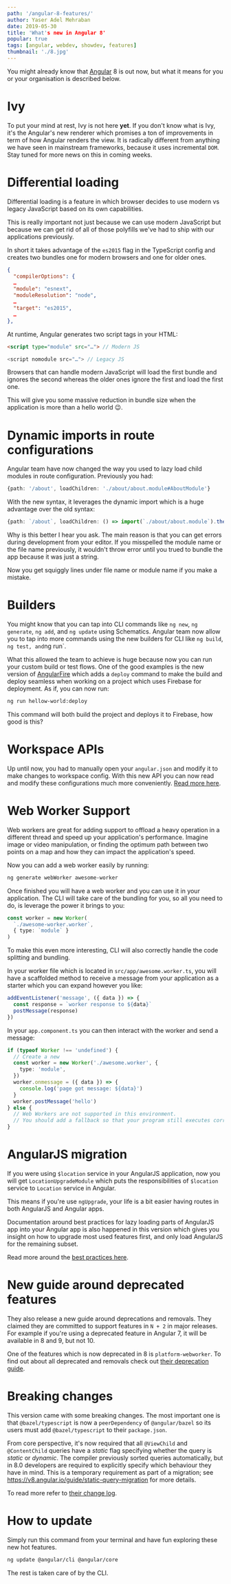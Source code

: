 ```yaml
---
path: '/angular-8-features/'
author: Yaser Adel Mehraban
date: 2019-05-30
title: 'What's new in Angular 8'
popular: true
tags: [angular, webdev, showdev, features]
thumbnail: './8.jpg'
---
```


You might already know that [Angular](https://angular.io) 8 is out now, but what it means for you or your organisation is described below.

<!--more-->

# Ivy

To put your mind at rest, Ivy is not here **yet**. If you don't know what is Ivy, it's the Angular's new renderer which promises a ton of improvements in term of how Angular renders the view. It is radically different from anything we have seen in mainstream frameworks, because it uses incremental `DOM`. Stay tuned for more news on this in coming weeks.

# Differential loading

Differential loading is a feature in which browser decides to use modern vs legacy JavaScript based on its own capabilities.

This is really important not just because we can use modern JavaScript but because we can get rid of all of those polyfills we've had to ship with our applications previously.

In short it takes advantage of the `es2015` flag in the TypeScript config and creates two bundles one for modern browsers and one for older ones.

```json
{
  "compilerOptions": {
  …
  "module": "esnext",
  "moduleResolution": "node",
  …
  "target": "es2015",
  …
},
```

At runtime, Angular generates two script tags in your HTML:

```html
<script type="module" src="…"> // Modern JS

<script nomodule src="…"> // Legacy JS
```

Browsers that can handle modern JavaScript will load the first bundle and ignores the second whereas the older ones ignore the first and load the first one.

This will give you some massive reduction in bundle size when the application is more than a hello world 😉.

# Dynamic imports in route configurations

Angular team have now changed the way you used to lazy load child modules in route configuration. Previously you had:

```ts
{path: '/about', loadChildren: './about/about.module#AboutModule'}
```

With the new syntax, it leverages the dynamic import which is a huge advantage over the old syntax:

```ts
{path: `/about`, loadChildren: () => import(`./about/about.module`).then(m => m.AboutModule)}
```

Why is this better I hear you ask. The main reason is that you can get errors during development from your editor. If you misspelled the module name or the file name previously, it wouldn't throw error until you trued to bundle the app because it was just a string.

Now you get squiggly lines under file name or module name if you make a mistake.

# Builders

You might know that you can tap into CLI commands like `ng new`, `ng generate`, `ng add`, and `ng update` using Schematics. Angular team now allow you to tap into more commands using the new builders for CLI like `ng build`, `ng test, and`ng run`.

What this allowed the team to achieve is huge because now you can run your custom build or test flows. One of the good examples is the new version of [AngularFire](https://github.com/angular/angularfire2) which adds a `deploy` command to make the build and deploy seamless when working on a project which uses Firebase for deployment. As if, you can now run:

```bash
ng run hellow-world:deploy
```

This command will both build the project and deploys it to Firebase, how good is this?

# Workspace APIs

Up until now, you had to manually open your `angular.json` and modify it to make changes to workspace config. With this new API you can now read and modify these configurations much more conveniently. [Read more here](https://github.com/angular/angular-cli/blob/master/packages/angular_devkit/core/README.md#workspaces).

# Web Worker Support

Web workers are great for adding support to offload a heavy operation in a different thread and speed up your application's performance. Imagine image or video manipulation, or finding the optimum path between two points on a map and how they can impact the application's speed.

Now you can add a web worker easily by running:

```bash
ng generate webWorker awesome-worker
```

Once finished you will have a web worker and you can use it in your application. The CLI will take care of the bundling for you, so all you need to do, is leverage the power it brings to you:

```ts
const worker = new Worker(
  `./awesome-worker.worker`,
  { type: `module` }
)
```

To make this even more interesting, CLI will also correctly handle the code splitting and bundling.

In your worker file which is located in `src/app/awesome.worker.ts`, you will have a scaffolded method to receive a message from your application as a starter which you can expand however you like:

```ts
addEventListener('message', ({ data }) => {
  const response = `worker response to ${data}`
  postMessage(response)
})
```

In your `app.component.ts` you can then interact with the worker and send a message:

```ts
if (typeof Worker !== 'undefined') {
  // Create a new
  const worker = new Worker('./awesome.worker', {
    type: 'module',
  })
  worker.onmessage = ({ data }) => {
    console.log('page got message: ${data}')
  }
  worker.postMessage('hello')
} else {
  // Web Workers are not supported in this environment.
  // You should add a fallback so that your program still executes correctly.
}
```

# AngularJS migration

If you were using `$location` service in your AngularJS application, now you will get `LocationUpgradeModule` which puts the responsibilities of `$location` service to `Location` service in Angular.

This means if you're use `ngUpgrade`, your life is a bit easier having routes in both AngularJS and Angular apps.

Documentation around best practices for lazy loading parts of AngularJS app into your Angular app is also happened in this version which gives you insight on how to upgrade most used features first, and only load AngularJS for the remaining subset.

Read more around the [best practices here](https://v8.angular.io/guide/upgrade#create-a-service-to-lazy-load-angularjs).

# New guide around deprecated features

They also release a new guide around deprecations and removals. They claimed they are committed to support features in `N + 2` in major releases. For example if you're using a deprecated feature in Angular 7, it will be available in 8 and 9, but not 10.

One of the features which is now deprecated in 8 is `platform-webworker`. To find out about all deprecated and removals check out [their deprecation guide](https://v8.angular.io/guide/deprecations).

# Breaking changes

This version came with some breaking changes. The most important one is that `@bazel/typescript` is now a `peerDependency` of `@angular/bazel` so its users must add `@bazel/typescript` to their `package.json`.

From core perspective, it's now required that all `@ViewChild` and `@ContentChild` queries have a _static_ flag specifying whether the query is _static_ or _dynamic_. The compiler previously sorted queries automatically, but in 8.0 developers are required to explicitly specify which behaviour they have in mind. This is a temporary requirement as part of a migration; see https://v8.angular.io/guide/static-query-migration for more details.

To read more refer to [their change log](https://github.com/angular/angular/blob/master/CHANGELOG.md).

# How to update

Simply run this command from your terminal and have fun exploring these new hot features.

```bash
ng update @angular/cli @angular/core
```

The rest is taken care of by the CLI.
